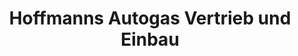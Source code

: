 ---
title: "Hoffmanns Autogas Vertrieb und Einbau"
url: /niesky/hoffmanns-autogas-vertrieb-und-einbau/
shop: Autowerkstatt
---
